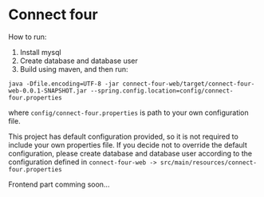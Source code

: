 # Connect four

How to run:

1. Install mysql
2. Create database and database user
3. Build using maven, and then run:

`java -Dfile.encoding=UTF-8 -jar connect-four-web/target/connect-four-web-0.0.1-SNAPSHOT.jar --spring.config.location=config/connect-four.properties`

where `config/connect-four.properties` is path to your own configuration file.

This project has default configuration provided, so it is not required to include your own properties file.
If you decide not to override the default configuration, please create database and database user according to the configuration defined in `connect-four-web -> src/main/resources/connect-four.properties`




Frontend part comming soon...
